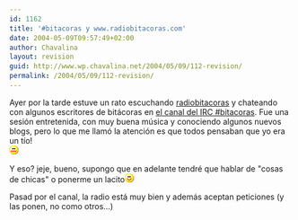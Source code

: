 ```yaml
---
id: 1162
title: '#bitacoras y www.radiobitacoras.com'
date: 2004-05-09T09:57:49+02:00
author: Chavalina
layout: revision
guid: http://www.wp.chavalina.net/2004/05/09/112-revision/
permalink: /2004/05/09/112-revision/
---
```

Ayer por la tarde estuve un rato escuchando <a href="http://www.radiobitacoras.com/" target="_blank">radiobitacoras</a> y chateando con algunos escritores de bitácoras en <a href="http://www.bitacoras.com/chat/" target="_blank">el canal del IRC #bitacoras</a>. Fue una sesión entretenida, con muy buena m&uacute;sica y conociendo algunos nuevos blogs, pero lo que me llamó la atención es que <span class="alguien">todos pensaban que yo era un tío!</span>  
<img src="/imagenes/emoticonos/asqueado.gif" alt="uag" width="16" height="16" /> 

Y eso? jeje, bueno, supongo que en adelante tendré que hablar de "cosas de chicas" o ponerme un lacito<img src="/imagenes/emoticonos/sonrisa.gif" alt="sonrisa" width="16" height="16" /> 

Pasad por el canal, la radio está muy bien y además aceptan peticiones (y las ponen, no como otros…)
